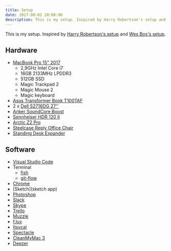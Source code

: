 ```yaml
---
title: Setup
date: 2017-08-02 20:08:06
description: This is my setup. Inspired by Harry Robertson's setup and Wes Bos's setup.
---
```


This is my setup. Inspired by [Harry Robertson's setup](https://csswizardry.com/uses/) and [Wes Bos's setup](http://wesbos.com/uses/).

## Hardware

- [MacBook Pro 15" 2017](https://support.apple.com/kb/SP756?locale=en_US)
  - 2,9GHz Intel Core i7
  - 16GB 2133MHz LPDDR3
  - 512GB SSD
  - Magic Trackpad 2
  - Magic Mouse 2
  - Magic keyboard
- [Asus Transformer Book T100TAF](https://www.asus.com/us/2-in-1-PCs/ASUS_Transformer_Book_T100TAF/)
- 2 x [Dell S2716DG 27''](https://www.dell.com/en-us/shop/dell-27-gaming-monitor-s2716dg/apd/210-agjr/monitors-monitor-accessories)
- [Anker SoundCore Boost](https://www.anker.com/products/variant/SoundCore-Boost-Bluetooth-Speaker-/A3145011)
- [Sennheiser HDR 120 II](https://en-au.sennheiser.com/wireless-headphones-stereo-rf-rs-120-ii)
- [Arctic Z2 Pro](https://www.arctic.ac/eu_en/z-2-pro.html)
- [Steelcase Reply Office Chair](https://www.steelcase.com/products/office-chairs/reply/)
- [Standing Desk Expander](https://webshop.schachermayer.com/cat/hr-HR/product/podizno-postolje-stola-expander-elektricno-podesavanje-vis-680-1180mm-ral9006/103327003)

## Software

- [Visual Studio Code](https://code.visualstudio.com/)
- Terminal
  - [fish](https://fishshell.com/)
  - [git-flow](https://github.com/nvie/gitflow)
- [Chrome](http://www.google.com/chrome/)
- [Sketch](sketch app)
- [Photoshop](https://www.adobe.com/products/photoshop.html)
- [Slack](https://slack.com/)
- [Skype](https://www.skype.com/en/)
- [Trello](https://trello.com/)
- [Muzzle](https://muzzleapp.com/)
- [f.lux](https://justgetflux.com/)
- [Itsycal](https://www.mowglii.com/itsycal/)
- [Spectacle](https://www.spectacleapp.com/)
- [CleanMyMac 3](https://macpaw.com/cleanmymac)
- [Deezer](http://deezer.com/)
